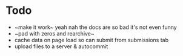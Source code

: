 # Todo

-   ~make it work~ yeah nah the docs are so bad it's not even funny
-   ~pad with zeros and rearchive~
-   cache data on page load so can submit from submissions tab
-   upload files to a server & autocommit
